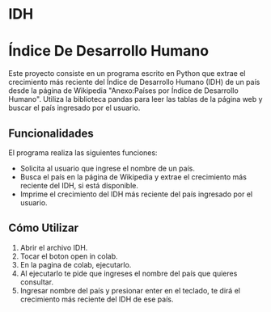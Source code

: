 # IDH
# Índice De Desarrollo Humano

Este proyecto consiste en un programa escrito en Python que extrae el crecimiento más reciente del Índice de Desarrollo Humano (IDH) de un país desde la página de Wikipedia "Anexo:Países por Índice de Desarrollo Humano". Utiliza la biblioteca pandas para leer las tablas de la página web y buscar el país ingresado por el usuario.

## Funcionalidades

El programa realiza las siguientes funciones:

- Solicita al usuario que ingrese el nombre de un país.
- Busca el país en la página de Wikipedia y extrae el crecimiento más reciente del IDH, si está disponible.
- Imprime el crecimiento del IDH más reciente del país ingresado por el usuario.

## Cómo Utilizar

1. Abrir el archivo IDH.
2. Tocar el boton open in colab.
3. En la pagina de colab, ejecutarlo.
4. Al ejecutarlo te pide que ingreses el nombre del país que quieres consultar.
5. Ingresar nombre del país y presionar enter en el teclado, te dirá el crecimiento más reciente del IDH de ese país.
